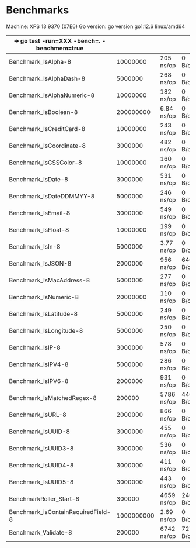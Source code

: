 Benchmarks
===================

Machine: XPS 13 9370 (07E6)
Go version: go version go1.12.6 linux/amd64

| ➜ go test -run=XXX -bench=. -benchmem=true |            |              |              |              |
|--------------------------------------------|------------|--------------|--------------|--------------|
|Benchmark_IsAlpha-8                         | 10000000	  | 205 ns/op	 | 0 B/op	    | 0 allocs/op  | 
|Benchmark_IsAlphaDash-8                     | 5000000	  | 268 ns/op	 | 0 B/op	    | 0 allocs/op  | 
|Benchmark_IsAlphaNumeric-8                  | 10000000	  | 182 ns/op	 | 0 B/op	    | 0 allocs/op  | 
|Benchmark_IsBoolean-8                       | 200000000  | 6.84 ns/op   | 0 B/op	    | 0 allocs/op  | 
|Benchmark_IsCreditCard-8                    | 10000000	  | 243 ns/op	 | 0 B/op	    | 0 allocs/op  | 
|Benchmark_IsCoordinate-8             	     | 3000000	  | 482 ns/op	 | 0 B/op	    | 0 allocs/op  | 
|Benchmark_IsCSSColor-8                      | 10000000	  | 160 ns/op	 | 0 B/op	    | 0 allocs/op  | 
|Benchmark_IsDate-8                   	     | 3000000	  | 531 ns/op	 | 0 B/op	    | 0 allocs/op  | 
|Benchmark_IsDateDDMMYY-8             	     | 5000000	  | 246 ns/op	 | 0 B/op	    | 0 allocs/op  | 
|Benchmark_IsEmail-8                  	     | 3000000	  | 549 ns/op	 | 0 B/op	    | 0 allocs/op  | 
|Benchmark_IsFloat-8                         | 10000000	  | 199 ns/op	 | 0 B/op	    | 0 allocs/op  | 
|Benchmark_IsIn-8                            | 5000000    | 3.77 ns/op	 | 0 B/op	    | 0 allocs/op  | 
|Benchmark_IsJSON-8                   	     | 2000000	  | 956 ns/op	 | 640 B/op	    | 12 allocs/op | 
|Benchmark_IsMacAddress-8             	     | 5000000	  | 277 ns/op	 | 0 B/op	    | 0 allocs/op  | 
|Benchmark_IsNumeric-8                       | 20000000	  | 110 ns/op	 | 0 B/op	    | 0 allocs/op  | 
|Benchmark_IsLatitude-8               	     | 5000000	  | 249 ns/op	 | 0 B/op	    | 0 allocs/op  | 
|Benchmark_IsLongitude-8              	     | 5000000	  | 250 ns/op	 | 0 B/op	    | 0 allocs/op  | 
|Benchmark_IsIP-8                     	     | 3000000	  | 578 ns/op	 | 0 B/op	    | 0 allocs/op  | 
|Benchmark_IsIPV4-8                   	     | 5000000	  | 286 ns/op	 | 0 B/op	    | 0 allocs/op  | 
|Benchmark_IsIPV6-8                   	     | 2000000	  | 931 ns/op	 | 0 B/op	    | 0 allocs/op  | 
|Benchmark_IsMatchedRegex-8           	     | 200000	  | 5786 ns/op	 | 4465 B/op	| 57 allocs/op | 
|Benchmark_IsURL-8                    	     | 2000000	  | 866 ns/op	 | 0 B/op	    | 0 allocs/op  | 
|Benchmark_IsUUID-8                   	     | 3000000	  | 455 ns/op	 | 0 B/op	    | 0 allocs/op  | 
|Benchmark_IsUUID3-8                  	     | 3000000	  | 536 ns/op	 | 0 B/op	    | 0 allocs/op  | 
|Benchmark_IsUUID4-8                  	     | 3000000	  | 411 ns/op	 | 0 B/op	    | 0 allocs/op  | 
|Benchmark_IsUUID5-8                  	     | 3000000	  | 443 ns/op	 | 0 B/op	    | 0 allocs/op  | 
|BenchmarkRoller_Start-8              	     | 300000	  | 4659 ns/op	 | 2468 B/op	| 28 allocs/op | 
|Benchmark_isContainRequiredField-8          | 1000000000 | 2.69 ns/op	 | 0 B/op	    | 0 allocs/op  | 
|Benchmark_Validate-8                 	     | 200000	  | 6742 ns/op	 | 727 B/op	    | 29 allocs/op | 
